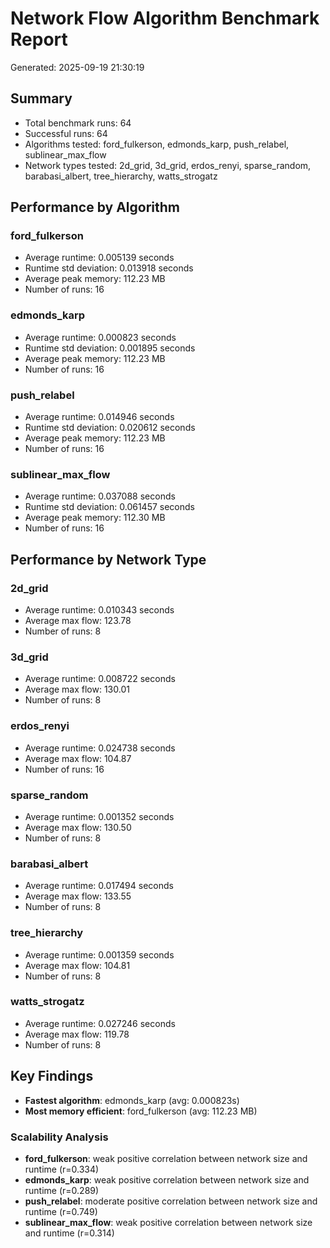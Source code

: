 # Network Flow Algorithm Benchmark Report

Generated: 2025-09-19 21:30:19

## Summary

- Total benchmark runs: 64
- Successful runs: 64
- Algorithms tested: ford_fulkerson, edmonds_karp, push_relabel, sublinear_max_flow
- Network types tested: 2d_grid, 3d_grid, erdos_renyi, sparse_random, barabasi_albert, tree_hierarchy, watts_strogatz

## Performance by Algorithm

### ford_fulkerson
- Average runtime: 0.005139 seconds
- Runtime std deviation: 0.013918 seconds
- Average peak memory: 112.23 MB
- Number of runs: 16

### edmonds_karp
- Average runtime: 0.000823 seconds
- Runtime std deviation: 0.001895 seconds
- Average peak memory: 112.23 MB
- Number of runs: 16

### push_relabel
- Average runtime: 0.014946 seconds
- Runtime std deviation: 0.020612 seconds
- Average peak memory: 112.23 MB
- Number of runs: 16

### sublinear_max_flow
- Average runtime: 0.037088 seconds
- Runtime std deviation: 0.061457 seconds
- Average peak memory: 112.30 MB
- Number of runs: 16

## Performance by Network Type

### 2d_grid
- Average runtime: 0.010343 seconds
- Average max flow: 123.78
- Number of runs: 8

### 3d_grid
- Average runtime: 0.008722 seconds
- Average max flow: 130.01
- Number of runs: 8

### erdos_renyi
- Average runtime: 0.024738 seconds
- Average max flow: 104.87
- Number of runs: 16

### sparse_random
- Average runtime: 0.001352 seconds
- Average max flow: 130.50
- Number of runs: 8

### barabasi_albert
- Average runtime: 0.017494 seconds
- Average max flow: 133.55
- Number of runs: 8

### tree_hierarchy
- Average runtime: 0.001359 seconds
- Average max flow: 104.81
- Number of runs: 8

### watts_strogatz
- Average runtime: 0.027246 seconds
- Average max flow: 119.78
- Number of runs: 8

## Key Findings

- **Fastest algorithm**: edmonds_karp (avg: 0.000823s)
- **Most memory efficient**: ford_fulkerson (avg: 112.23 MB)

### Scalability Analysis
- **ford_fulkerson**: weak positive correlation between network size and runtime (r=0.334)
- **edmonds_karp**: weak positive correlation between network size and runtime (r=0.289)
- **push_relabel**: moderate positive correlation between network size and runtime (r=0.749)
- **sublinear_max_flow**: weak positive correlation between network size and runtime (r=0.314)
